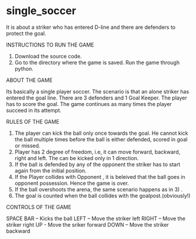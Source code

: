# single_soccer
It is about a striker who has entered D-line and there are defenders to protect the goal.


INSTRUCTIONS TO RUN THE GAME

1) Download the source code.
2) Go to the directory where the game is saved. Run the game through python.

ABOUT THE GAME

Its basically a single player soccer. The scenario is that an alone striker has entered the goal line. There are 3 defenders and 1 Goal Keeper. The player has to score the goal. The game continues as many times the player succeed in its attempt.  

RULES OF THE GAME

1)  The player can kick the ball only once towards the goal. He cannot kick the ball multiple times before the ball is either defended, scored in goal or missed.
2) Player has 2 degree of freedom, i.e, it can move forward, backward, right and left. The can be kicked only in 1 direction.
3) If the ball is defended by any of the opponent the striker has to start again from the initial position.
4) If the Player collides with Opponent , it is beleived that the ball goes in opponent possession. Hence the game is over.
5) If the ball overshoots the arena, the same scenario happens as in 3) .
6) The goal is counted when the ball collides with the goalpost.(obviously!)

CONTROLS OF THE GAME

SPACE BAR – Kicks the ball
LEFT – Move the striker left
RIGHT – Move the striker right
UP -  Move the sriker forward
DOWN – Move the striker backward

